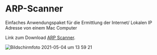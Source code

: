 # ARP-Scanner

Einfaches Anwendungspaket für die Ermittlung der Internet/ Lokalen IP Adresse von einem Mac Computer

Link zum Download <a href="https://raw.githubusercontent.com/UnixCro/ARP-Scanner/main/ARP%20Scanner.zip">ARP Scanner</a>.

![Bildschirmfoto 2021-05-04 um 13 59 21](https://user-images.githubusercontent.com/70098046/117000189-0071a900-ace1-11eb-8945-6536bd5faeb5.jpg)
